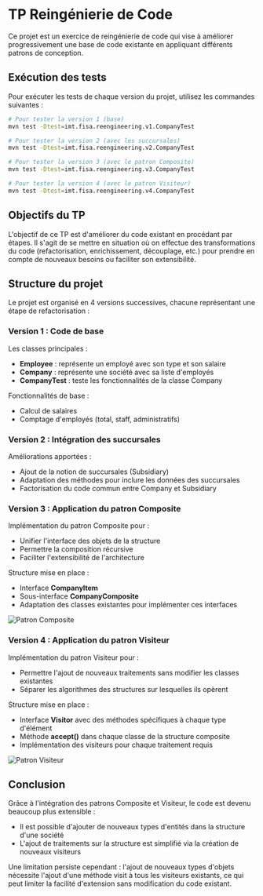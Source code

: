 # TP Reingénierie de Code

Ce projet est un exercice de reingénierie de code qui vise à améliorer progressivement une base de code existante en appliquant différents patrons de conception.

## Exécution des tests

Pour exécuter les tests de chaque version du projet, utilisez les commandes suivantes :

```bash
# Pour tester la version 1 (base)
mvn test -Dtest=imt.fisa.reengineering.v1.CompanyTest

# Pour tester la version 2 (avec les succursales)
mvn test -Dtest=imt.fisa.reengineering.v2.CompanyTest

# Pour tester la version 3 (avec le patron Composite)
mvn test -Dtest=imt.fisa.reengineering.v3.CompanyTest

# Pour tester la version 4 (avec le patron Visiteur)
mvn test -Dtest=imt.fisa.reengineering.v4.CompanyTest
```

## Objectifs du TP

L'objectif de ce TP est d'améliorer du code existant en procédant par étapes. Il s'agit de se mettre en situation où on effectue des transformations du code (refactorisation, enrichissement, découplage, etc.) pour prendre en compte de nouveaux besoins ou faciliter son extensibilité.

## Structure du projet

Le projet est organisé en 4 versions successives, chacune représentant une étape de refactorisation :

### Version 1 : Code de base

Les classes principales :
- **Employee** : représente un employé avec son type et son salaire
- **Company** : représente une société avec sa liste d'employés
- **CompanyTest** : teste les fonctionnalités de la classe Company

Fonctionnalités de base :
- Calcul de salaires
- Comptage d'employés (total, staff, administratifs)

### Version 2 : Intégration des succursales

Améliorations apportées :
- Ajout de la notion de succursales (Subsidiary)
- Adaptation des méthodes pour inclure les données des succursales
- Factorisation du code commun entre Company et Subsidiary

### Version 3 : Application du patron Composite

Implémentation du patron Composite pour :
- Unifier l'interface des objets de la structure
- Permettre la composition récursive
- Faciliter l'extensibilité de l'architecture

Structure mise en place :
- Interface **CompanyItem**
- Sous-interface **CompanyComposite**
- Adaptation des classes existantes pour implémenter ces interfaces

![Patron Composite](https://bastienbrunel.fr/files/img/composite.png)

### Version 4 : Application du patron Visiteur

Implémentation du patron Visiteur pour :
- Permettre l'ajout de nouveaux traitements sans modifier les classes existantes
- Séparer les algorithmes des structures sur lesquelles ils opèrent

Structure mise en place :
- Interface **Visitor** avec des méthodes spécifiques à chaque type d'élément
- Méthode **accept()** dans chaque classe de la structure composite
- Implémentation des visiteurs pour chaque traitement requis

![Patron Visiteur](https://bastienbrunel.fr/files/img/visiteur.png)

## Conclusion

Grâce à l'intégration des patrons Composite et Visiteur, le code est devenu beaucoup plus extensible :
- Il est possible d'ajouter de nouveaux types d'entités dans la structure d'une société
- L'ajout de traitements sur la structure est simplifié via la création de nouveaux visiteurs

Une limitation persiste cependant : l'ajout de nouveaux types d'objets nécessite l'ajout d'une méthode visit à tous les visiteurs existants, ce qui peut limiter la facilité d'extension sans modification du code existant.